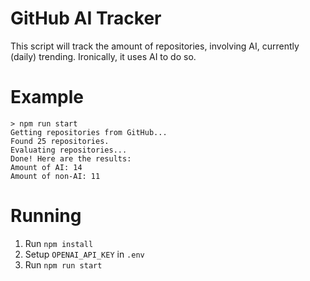 # GitHub AI Tracker

This script will track the amount of repositories, involving AI, currently (daily) trending. Ironically, it uses AI to do so.

# Example

```
> npm run start
Getting repositories from GitHub...
Found 25 repositories.
Evaluating repositories...
Done! Here are the results:
Amount of AI: 14
Amount of non-AI: 11
```

# Running

1. Run `npm install`
2. Setup `OPENAI_API_KEY` in `.env`
3. Run `npm run start`
